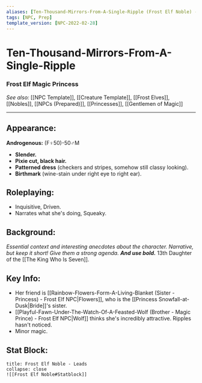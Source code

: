 ```yaml
---
aliases: [Ten-Thousand-Mirrors-From-A-Single-Ripple (Frost Elf Noble) - NPC, Ripples]
tags: [NPC, Prep]
template_version: [NPC-2022-02-28]
---
```

# Ten-Thousand-Mirrors-From-A-Single-Ripple
### Frost Elf Magic Princess
*See also:* [[NPC Template]], [[Creature Template]], [[Frost Elves]], [[Nobles]], [[NPCs (Prepared)]], [[Princesses]], [[Gentlemen of Magic]]
___
## **Appearance**: 
**Androgenous:** (F♀️50)-50♂️M
- **Slender.**
- **Pixie cut, black hair.**
- **Patterned dress** (checkers and stripes, somehow still classy looking).
- **Birthmark** (wine-stain under right eye to right ear).

## **Roleplaying**: 
- Inquisitive, Driven.
- Narrates what she's doing, Squeaky. 

## **Background**: 
*Essential context and interesting anecdotes about the character. Narrative, but keep it short! Give them a strong agenda. **And use bold.***
13th Daughter of the [[The King Who Is Seven]].

## **Key Info**:
- Her friend is [[Rainbow-Flowers-Form-A-Living-Blanket (Sister - Princess) - Frost Elf NPC|Flowers]], who is the [[Princess Snowfall-at-Dusk|Bride]]'s sister.
- [[Playful-Fawn-Under-The-Watch-Of-A-Feasted-Wolf (Brother - Magic Prince) - Frost Elf NPC|Wolf]] thinks she's incredibly attractive. Ripples hasn't noticed.
- Minor magic.

## **Stat Block**: 
```ad-bug
title: Frost Elf Noble - Leads
collapse: close
![[Frost Elf Noble#Statblock]]

```
